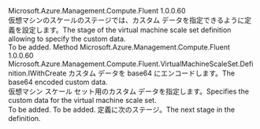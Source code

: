 <Type Name="IWithCustomData" FullName="Microsoft.Azure.Management.Compute.Fluent.VirtualMachineScaleSet.Definition.IWithCustomData">
  <TypeSignature Language="C#" Value="public interface IWithCustomData" />
  <TypeSignature Language="ILAsm" Value=".class public interface auto ansi abstract IWithCustomData" />
  <TypeSignature Language="DocId" Value="T:Microsoft.Azure.Management.Compute.Fluent.VirtualMachineScaleSet.Definition.IWithCustomData" />
  <TypeSignature Language="VB.NET" Value="Public Interface IWithCustomData" />
  <TypeSignature Language="F#" Value="type IWithCustomData = interface" />
  <AssemblyInfo>
    <AssemblyName>Microsoft.Azure.Management.Compute.Fluent</AssemblyName>
    <AssemblyVersion>1.0.0.60</AssemblyVersion>
  </AssemblyInfo>
  <Interfaces />
  <Docs>
    <summary>
            <span data-ttu-id="18613-101">仮想マシンのスケールのステージでは、カスタム データを指定できるように定義を設定します。</span><span class="sxs-lookup"><span data-stu-id="18613-101">The stage of the virtual machine scale set definition allowing to specify the custom data.</span></span>
            </summary>
    <remarks>To be added.</remarks>
  </Docs>
  <Members>
    <Member MemberName="WithCustomData">
      <MemberSignature Language="C#" Value="public Microsoft.Azure.Management.Compute.Fluent.VirtualMachineScaleSet.Definition.IWithCreate WithCustomData (string base64EncodedCustomData);" />
      <MemberSignature Language="ILAsm" Value=".method public hidebysig newslot virtual instance class Microsoft.Azure.Management.Compute.Fluent.VirtualMachineScaleSet.Definition.IWithCreate WithCustomData(string base64EncodedCustomData) cil managed" />
      <MemberSignature Language="DocId" Value="M:Microsoft.Azure.Management.Compute.Fluent.VirtualMachineScaleSet.Definition.IWithCustomData.WithCustomData(System.String)" />
      <MemberSignature Language="VB.NET" Value="Public Function WithCustomData (base64EncodedCustomData As String) As IWithCreate" />
      <MemberSignature Language="F#" Value="abstract member WithCustomData : string -&gt; Microsoft.Azure.Management.Compute.Fluent.VirtualMachineScaleSet.Definition.IWithCreate" Usage="iWithCustomData.WithCustomData base64EncodedCustomData" />
      <MemberType>Method</MemberType>
      <AssemblyInfo>
        <AssemblyName>Microsoft.Azure.Management.Compute.Fluent</AssemblyName>
        <AssemblyVersion>1.0.0.60</AssemblyVersion>
      </AssemblyInfo>
      <ReturnValue>
        <ReturnType>Microsoft.Azure.Management.Compute.Fluent.VirtualMachineScaleSet.Definition.IWithCreate</ReturnType>
      </ReturnValue>
      <Parameters>
        <Parameter Name="base64EncodedCustomData" Type="System.String" />
      </Parameters>
      <Docs>
        <param name="base64EncodedCustomData"><span data-ttu-id="18613-102">カスタム データを base64 にエンコードします。</span><span class="sxs-lookup"><span data-stu-id="18613-102">The base64 encoded custom data.</span></span></param>
        <summary>
            <span data-ttu-id="18613-103">仮想マシン スケール セット用のカスタム データを指定します。</span><span class="sxs-lookup"><span data-stu-id="18613-103">Specifies the custom data for the virtual machine scale set.</span></span>
            </summary>
        <returns>To be added.</returns>
        <remarks>To be added.</remarks>
        <return><span data-ttu-id="18613-104">定義に次のステージ。</span><span class="sxs-lookup"><span data-stu-id="18613-104">The next stage in the definition.</span></span></return>
      </Docs>
    </Member>
  </Members>
</Type>